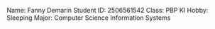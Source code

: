 Name: Fanny Demarin
Student ID: 2506561542
Class: PBP KI
Hobby: Sleeping
Major: Computer Science Information Systems
